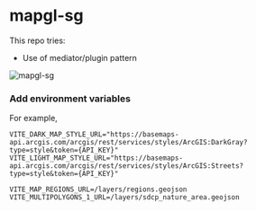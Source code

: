 # mapgl-sg

This repo tries:
- Use of mediator/plugin pattern 

![mapgl-sg](https://user-images.githubusercontent.com/243186/188585641-006eabc2-48ec-4018-9d6f-6a768fc7cf16.gif)

### Add environment variables 

For example,
```
VITE_DARK_MAP_STYLE_URL="https://basemaps-api.arcgis.com/arcgis/rest/services/styles/ArcGIS:DarkGray?type=style&token={API_KEY}"
VITE_LIGHT_MAP_STYLE_URL="https://basemaps-api.arcgis.com/arcgis/rest/services/styles/ArcGIS:Streets?type=style&token={API_KEY}"

VITE_MAP_REGIONS_URL=/layers/regions.geojson
VITE_MULTIPOLYGONS_1_URL=/layers/sdcp_nature_area.geojson
```
